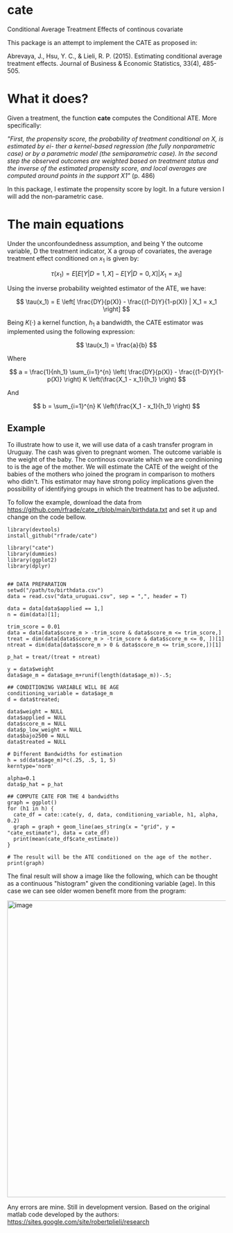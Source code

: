 # cate
Conditional Average Treatment Effects of continous covariate

This package is an attempt to implement the CATE as proposed in:

Abrevaya, J., Hsu, Y. C., & Lieli, R. P. (2015). Estimating conditional average treatment effects. Journal of Business & Economic Statistics, 33(4), 485-505.

# What it does?
Given a treatment, the function __cate__ computes the Conditional ATE. More specifically:

*"First, the propensity score, the probability of treatment conditional on X, is estimated by ei- ther a kernel-based regression (the fully nonparametric case) or by a parametric model (the semiparametric case). In the second step the observed outcomes are weighted based on treatment status and the inverse of the estimated propensity score, and local averages are computed around points in the support X1"* (p. 486)

In this package, I estimate the propensity score by logit. In a future version I will add the non-parametric case.

# The main equations
Under the unconfoundedness assumption, and being Y the outcome variable, D the treatment indicator, X a group of covariates, the average treatment effect conditioned on $x_1$ is given by:

$$ \tau(x_1) = E[ E[Y|D=1,X] - E[Y|D=0,X] | X_1 = x_1 ] $$

Using the inverse probability weighted estimator of the ATE, we have:

$$ \tau(x_1) = E \left[ \frac{DY}{p(X)} - \frac{(1-D)Y}{1-p(X)}  | X_1 = x_1  \right] $$

Being $K(\cdot)$ a kernel function, $h_1$ a bandwidth, the CATE estimator was implemented using the following expression:

$$ \tau(x_1) = \frac{a}{b} $$

Where

$$ a =  \frac{1}{nh_1} \sum_{i=1}^{n} \left( \frac{DY}{p(X)} - \frac{(1-D)Y}{1-p(X)}  \right)  K \left(\frac{X_1 - x_1}{h_1} \right) $$

And

$$ b = \sum_{i=1}^{n} K \left(\frac{X_1 - x_1}{h_1} \right) $$


## Example

To illustrate how to use it, we will use data of a cash transfer program in Uruguay. The cash was given to pregnant women. The outcome variable is the weight of the baby. The continous covariate which we are condinioning to is the age of the mother. We will estimate the CATE of the weight of the babies of the mothers who joined the program in comparison to mothers who didn't. This estimator may have strong policy implications given the possibility of identifying groups in which the treatment has to be adjusted.

To follow the example, download the data from https://github.com/rfrade/cate_r/blob/main/birthdata.txt and set it up and change on the code bellow.


```
library(devtools)
install_github("rfrade/cate")

library("cate")
library(dummies)
library(ggplot2)
library(dplyr)


## DATA PREPARATION
setwd("/path/to/birthdata.csv")
data = read.csv("data_uruguai.csv", sep = ",", header = T)

data = data[data$applied == 1,]
n = dim(data)[1];

trim_score = 0.01
data = data[data$score_m > -trim_score & data$score_m <= trim_score,]
treat = dim(data[data$score_m > -trim_score & data$score_m <= 0, ])[1]
ntreat = dim(data[data$score_m > 0 & data$score_m <= trim_score,])[1]

p_hat = treat/(treat + ntreat)

y = data$weight
data$age_m = data$age_m+runif(length(data$age_m))-.5;

## CONDITIONING VARIABLE WILL BE AGE
conditioning_variable = data$age_m
d = data$treated;

data$weight = NULL
data$applied = NULL
data$score_m = NULL
data$p_low_weight = NULL
data$bajo2500 = NULL
data$treated = NULL

# Different Bandwidths for estimation
h = sd(data$age_m)*c(.25, .5, 1, 5)
kerntype='norm'

alpha=0.1
data$p_hat = p_hat

## COMPUTE CATE FOR THE 4 bandwidths
graph = ggplot() 
for (h1 in h) {
  cate_df = cate::cate(y, d, data, conditioning_variable, h1, alpha, 0.2)
  graph = graph + geom_line(aes_string(x = "grid", y = "cate_estimate"), data = cate_df)
  print(mean(cate_df$cate_estimate))
}

# The result will be the ATE conditioned on the age of the mother.
print(graph)

```

The final result will show a image like the following, which can be thought as a continuous "histogram" given the conditioning variable (age). In this case we can see older women benefit more from the program:

<img width="685" alt="image" src="https://user-images.githubusercontent.com/6012568/172379328-4f7416d3-b3e1-48be-999c-3e870f8faf25.png">


Any errors are mine. Still in development version. Based on the original matlab code developed by the authors: https://sites.google.com/site/robertplieli/research

